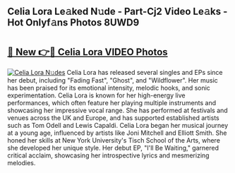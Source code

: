 ## Celia Lora Le𝚊ked N𝚞de - Part-Cj2 Video Le𝚊ks - Hot Onlyf𝚊ns Photos 8UWD9

# <h2><a href="http://ab35810.deff.icu/?id=Celia+Lora">🔗 New 👉🔴 Celia Lora VIDEO Photos</a></h2>

[![Celia Lora N𝚞des](https://i.imgur.com/rIISA9y.gif)](http://ab35810.deff.icu/?id=Celia+Lora)
Celia Lora has released several singles and EPs since her debut, including "Fading Fast", "Ghost", and "Wildflower". Her music has been praised for its emotional intensity, melodic hooks, and sonic experimentation. Celia Lora is known for her high-energy live performances, which often feature her playing multiple instruments and showcasing her impressive vocal range. She has performed at festivals and venues across the UK and Europe, and has supported established artists such as Tom Odell and Lewis Capaldi. Celia Lora began her musical journey at a young age, influenced by artists like Joni Mitchell and Elliott Smith. She honed her skills at New York University's Tisch School of the Arts, where she developed her unique style. Her debut EP, "I'll Be Waiting," garnered critical acclaim, showcasing her introspective lyrics and mesmerizing melodies.
